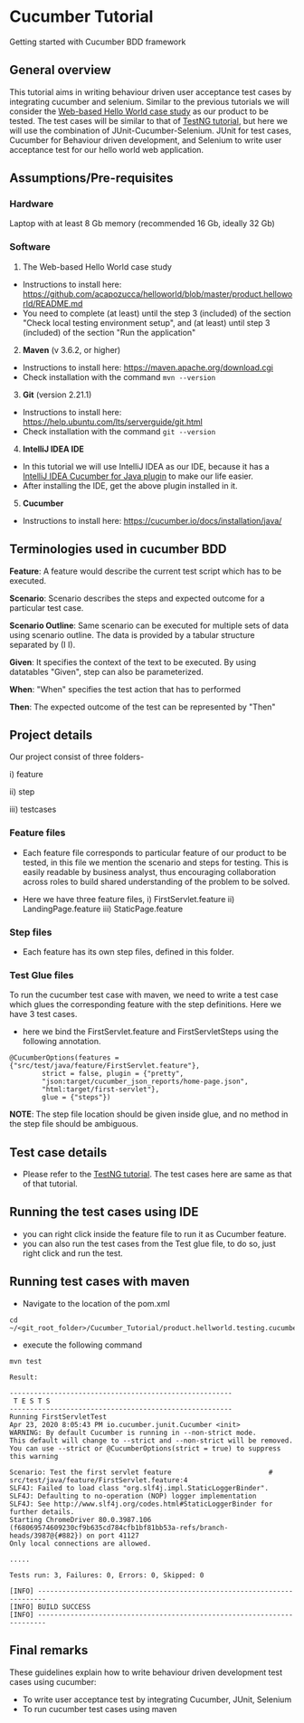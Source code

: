 # Cucumber Tutorial
Getting started with Cucumber BDD framework

## General overview
This tutorial aims in writing behaviour driven user acceptance test cases by integrating cucumber and selenium. Similar to the previous tutorials we will consider the [Web-based Hello World case study](https://github.com/acapozucca/helloworld) as our product to be tested. 
The test cases will be similar to that of [TestNG tutorial](https://github.com/acapozucca/TestNG), but here we will use the combination of JUnit-Cucumber-Selenium. JUnit for test cases, Cucumber for Behaviour driven development, and Selenium to write user acceptance test for our hello world web application.


## Assumptions/Pre-requisites

### Hardware
Laptop with at least 8 Gb memory (recommended 16 Gb, ideally 32 Gb)

### Software

1. The Web-based Hello World case study
* Instructions to install here: https://github.com/acapozucca/helloworld/blob/master/product.helloworld/README.md
* You need to complete (at least) until the step 3 (included) of the section 
"Check local testing environment setup", and
(at least) until step 3 (included) of the section
"Run the application"

2. **Maven** (v 3.6.2, or higher)
* Instructions to install here: https://maven.apache.org/download.cgi
* Check installation with the command `mvn --version`

3. **Git** (version 2.21.1)
* Instructions to install here: https://help.ubuntu.com/lts/serverguide/git.html
* Check installation with the command `git --version`

4. **IntelliJ IDEA IDE**
* In this tutorial we will use IntelliJ IDEA as our IDE, because it has a [IntelliJ IDEA Cucumber for Java plugin](https://plugins.jetbrains.com/plugin/7212-cucumber-for-java) to make our life easier.
* After installing the IDE, get the above plugin installed in it.

5. **Cucumber**
* Instructions to install here: https://cucumber.io/docs/installation/java/


## Terminologies used in cucumber BDD

**Feature**: A feature would describe the current test script which has to be executed.

**Scenario**: Scenario describes the steps and expected outcome for a particular test case.

**Scenario Outline**: Same scenario can be executed for multiple sets of data using scenario outline. The data is provided by a tabular structure separated by (I I).

**Given**: It specifies the context of the text to be executed. By using datatables "Given", step can also be parameterized.

**When**: "When" specifies the test action that has to performed

**Then**: The expected outcome of the test can be represented by "Then"

## Project details
Our project consist of three folders-

i) feature

ii) step

iii) testcases

### Feature files

* Each feature file corresponds to particular feature of our product to be tested, in this file we mention the scenario and steps for testing. This is easily readable by business analyst, thus encouraging collaboration across roles to build shared understanding of the problem to be solved.

* Here we have three feature files,
i) FirstServlet.feature
ii) LandingPage.feature
iii) StaticPage.feature

### Step files
* Each feature has its own step files, defined in this folder.

### Test Glue files
To run the cucumber test case with maven, we need to write a test case which glues the corresponding feature with the step definitions. Here we have 3 test cases.

* here we bind the FirstServlet.feature and FirstServletSteps using the following annotation.

```
@CucumberOptions(features = {"src/test/java/feature/FirstServlet.feature"},
        strict = false, plugin = {"pretty",
        "json:target/cucumber_json_reports/home-page.json",
        "html:target/first-servlet"},
        glue = {"steps"})
```
**NOTE**: 
The step file location should be given inside glue, and no method in the step file should be ambiguous.

## Test case details
* Please refer to the [TestNG tutorial](https://github.com/acapozucca/TestNG). The test cases here are same as that of that tutorial.


## Running the test cases using IDE
* you can right click inside the feature file to run it as Cucumber feature.
* you can also run the test cases from the Test glue file, to do so, just right click and run the test.


## Running test cases with maven
* Navigate to the location of the pom.xml

```
cd ~/<git_root_folder>/Cucumber_Tutorial/product.hellworld.testing.cucumber
```

* execute the following command

```
mvn test
```

```
Result:

-------------------------------------------------------
 T E S T S
-------------------------------------------------------
Running FirstServletTest
Apr 23, 2020 8:05:43 PM io.cucumber.junit.Cucumber <init>
WARNING: By default Cucumber is running in --non-strict mode.
This default will change to --strict and --non-strict will be removed.
You can use --strict or @CucumberOptions(strict = true) to suppress this warning

Scenario: Test the first servlet feature                        # src/test/java/feature/FirstServlet.feature:4
SLF4J: Failed to load class "org.slf4j.impl.StaticLoggerBinder".
SLF4J: Defaulting to no-operation (NOP) logger implementation
SLF4J: See http://www.slf4j.org/codes.html#StaticLoggerBinder for further details.
Starting ChromeDriver 80.0.3987.106 (f68069574609230cf9b635cd784cfb1bf81bb53a-refs/branch-heads/3987@{#882}) on port 41127
Only local connections are allowed.

.....

Tests run: 3, Failures: 0, Errors: 0, Skipped: 0

[INFO] ------------------------------------------------------------------------
[INFO] BUILD SUCCESS
[INFO] ------------------------------------------------------------------------

```

## Final remarks

These guidelines explain how to write behaviour driven development test cases using cucumber:

- To write user acceptance test by integrating Cucumber, JUnit, Selenium
- To run cucumber test cases using maven



